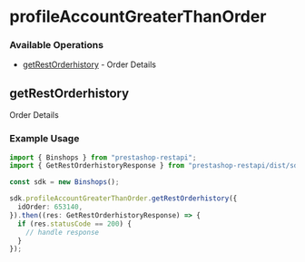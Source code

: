 # profileAccountGreaterThanOrder

### Available Operations

* [getRestOrderhistory](#getrestorderhistory) - Order Details

## getRestOrderhistory

Order Details

### Example Usage

```typescript
import { Binshops } from "prestashop-restapi";
import { GetRestOrderhistoryResponse } from "prestashop-restapi/dist/sdk/models/operations";

const sdk = new Binshops();

sdk.profileAccountGreaterThanOrder.getRestOrderhistory({
  idOrder: 653140,
}).then((res: GetRestOrderhistoryResponse) => {
  if (res.statusCode == 200) {
    // handle response
  }
});
```
